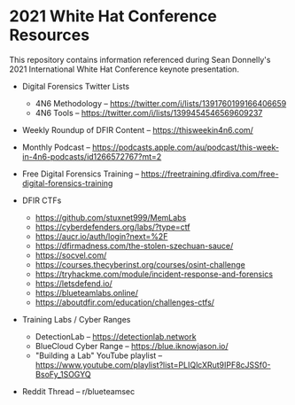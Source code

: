 # 2021 White Hat Conference Resources
This repository contains information referenced during Sean Donnelly's 2021 International White Hat Conference keynote presentation.


* Digital Forensics Twitter Lists
  * 4N6 Methodology – https://twitter.com/i/lists/1391760199166406659
  * 4N6 Tools – https://twitter.com/i/lists/1399454546569609237

* Weekly Roundup of DFIR Content – https://thisweekin4n6.com/ 
* Monthly Podcast – https://podcasts.apple.com/au/podcast/this-week-in-4n6-podcasts/id1266572767?mt=2
* Free Digital Forensics Training – https://freetraining.dfirdiva.com/free-digital-forensics-training
* DFIR CTFs
  * https://github.com/stuxnet999/MemLabs
  * https://cyberdefenders.org/labs/?type=ctf
  * https://aucr.io/auth/login?next=%2F
  * https://dfirmadness.com/the-stolen-szechuan-sauce/
  * https://socvel.com/
  * https://courses.thecyberinst.org/courses/osint-challenge
  * https://tryhackme.com/module/incident-response-and-forensics
  * https://letsdefend.io/
  * https://blueteamlabs.online/
  * https://aboutdfir.com/education/challenges-ctfs/
* Training Labs / Cyber Ranges
  * DetectionLab – https://detectionlab.network
  * BlueCloud Cyber Range – https://blue.iknowjason.io/
  * "Building a Lab" YouTube playlist – https://www.youtube.com/playlist?list=PLIQlcXRut9IPF8cJSSf0-BsoFy_1SOGYQ
* Reddit Thread – r/blueteamsec
